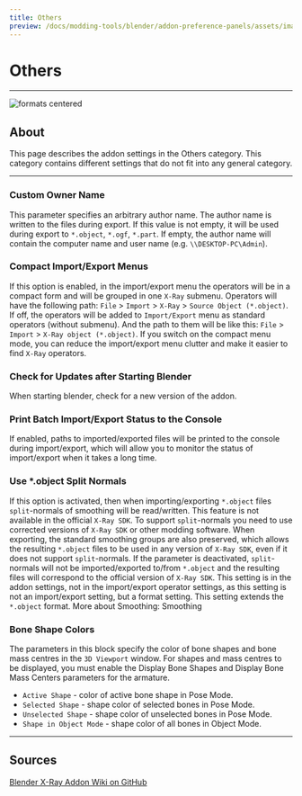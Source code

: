 ```yaml
---
title: Others
preview: /docs/modding-tools/blender/addon-preference-panels/assets/images/Others.png
---
```


# Others

___

![formats centered](assets/images/Others.png)

## About

This page describes the addon settings in the Others category. This category contains different settings that do not fit into any general category.

___

### Custom Owner Name

This parameter specifies an arbitrary author name. The author name is written to the files during export. If this value is not empty, it will be used during export to `*.object`, `*.ogf`, `*.part`. If empty, the author name will contain the computer name and user name (e.g. `\\DESKTOP-PC\Admin`).

### Compact Import/Export Menus

If this option is enabled, in the import/export menu the operators will be in a compact form and will be grouped in one `X-Ray` submenu. Operators will have the following path: `File` > `Import` > `X-Ray` > `Source Object (*.object)`. If off, the operators will be added to `Import/Export` menu as standard operators (without submenu). And the path to them will be like this: `File` > `Import` > `X-Ray object (*.object)`. If you switch on the compact menu mode, you can reduce the import/export menu clutter and make it easier to find `X-Ray` operators.

### Check for Updates after Starting Blender

When starting blender, check for a new version of the addon.

### Print Batch Import/Export Status to the Console

If enabled, paths to imported/exported files will be printed to the console during import/export, which will allow you to monitor the status of import/export when it takes a long time.

### Use *.object Split Normals

If this option is activated, then when importing/exporting `*.object` files `split`-normals of smoothing will be read/written. This feature is not available in the official `X-Ray SDK`. To support `split`-normals you need to use corrected versions of `X-Ray SDK` or other modding software. When exporting, the standard smoothing groups are also preserved, which allows the resulting `*.object` files to be used in any version of `X-Ray SDK`, even if it does not support `split`-normals. If the parameter is deactivated, `split`-normals will not be imported/exported to/from `*.object` and the resulting files will correspond to the official version of `X-Ray SDK`. This setting is in the addon settings, not in the import/export operator settings, as this setting is not an import/export setting, but a format setting. This setting extends the `*.object` format. More about Smoothing: Smoothing

### Bone Shape Colors

The parameters in this block specify the color of bone shapes and bone mass centres in the `3D Viewport` window. For shapes and mass centres to be displayed, you must enable the Display Bone Shapes and Display Bone Mass Centers parameters for the armature.

- `Active Shape` - color of active bone shape in Pose Mode.
- `Selected Shape` - shape color of selected bones in Pose Mode.
- `Unselected Shape` - shape color of unselected bones in Pose Mode.
- `Shape in Object Mode` - shape color of all bones in Object Mode.

___

## Sources

[Blender X-Ray Addon Wiki on GitHub](https://github.com/PavelBlend/blender-xray/wiki/Preferences-Others)
